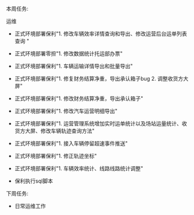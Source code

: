 本周任务:

运维

- 正式环境部署保利"1. 修改车辆效率详情查询和导出、修改运营后台运单列表查询 "
- 正式环境部署零担"1. 修改数据统计托运部办票"
- 正式环境部署保利"1. 车辆运输详情导出和批量导出"
- 正式环境部署保利"1. 修复财务结算净重，导出承认箱子bug 2. 调整收货方大屏"
- 正式环境部署保利"1. 修改财务结算净重，导出承认箱子"
- 正式环境部署保利"1. 修改汽车运营明细导出"
- 正式环境部署保利"1. 运营管理系统增加实时运单统计以及场站运量统计、收货方大屏、修改车辆轨迹查询方法"
- 正式环境部署保利"1. 接入车辆停留超速事件推送"
- 正式环境部署保利"1. 修正轨迹坐标"
- 正式环境部署保利"1. 车辆效率统计、线路线路统计调整"

- 保利执行sql脚本

下周任务:

- 日常运维工作  